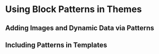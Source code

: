 # Using Block Patterns in Themes

## Adding Images and Dynamic Data via Patterns

## Including Patterns in Templates
